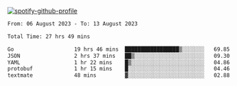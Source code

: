 [![spotify-github-profile](https://spotify-github-profile.vercel.app/api/view?uid=313pysyt3uxkjdidtiuvzf7nrnnu&cover_image=true&theme=natemoo-re&show_offline=false&background_color=121212&interchange=false&bar_color=53b14f&bar_color_cover=false)](https://spotify-github-profile.vercel.app/api/view?uid=313pysyt3uxkjdidtiuvzf7nrnnu&redirect=true)

<!--START_SECTION:waka-->

```txt
From: 06 August 2023 - To: 13 August 2023

Total Time: 27 hrs 49 mins

Go                   19 hrs 46 mins  █████████████████▒░░░░░░░   69.85 %
JSON                 2 hrs 37 mins   ██▒░░░░░░░░░░░░░░░░░░░░░░   09.30 %
YAML                 1 hr 22 mins    █▒░░░░░░░░░░░░░░░░░░░░░░░   04.86 %
protobuf             1 hr 15 mins    █░░░░░░░░░░░░░░░░░░░░░░░░   04.46 %
textmate             48 mins         ▓░░░░░░░░░░░░░░░░░░░░░░░░   02.88 %
```

<!--END_SECTION:waka-->